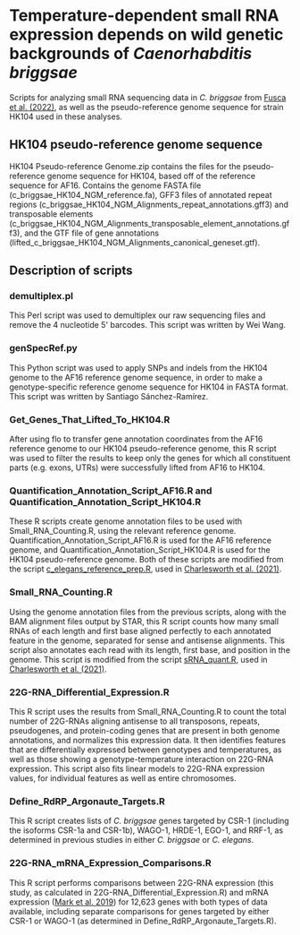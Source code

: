 # Temperature-dependent small RNA expression depends on wild genetic backgrounds of *Caenorhabditis briggsae*

Scripts for analyzing small RNA sequencing data in *C. briggsae* from [Fusca et al. (2022)](https://www.biorxiv.org/content/10.1101/2022.05.23.493161v1), as well as the pseudo-reference genome sequence for strain HK104 used in these analyses. 

## HK104 pseudo-reference genome sequence
HK104 Pseudo-reference Genome.zip contains the files for the pseudo-reference genome sequence for HK104, based off of the reference sequence for AF16. Contains the genome FASTA file (c_briggsae_HK104_NGM_reference.fa), GFF3 files of annotated repeat regions (c_briggsae_HK104_NGM_Alignments_repeat_annotations.gff3) and transposable elements (c_briggsae_HK104_NGM_Alignments_transposable_element_annotations.gff3), and the GTF file of gene annotations (lifted_c_briggsae_HK104_NGM_Alignments_canonical_geneset.gtf).

## Description of scripts
### demultiplex.pl
This Perl script was used to demultiplex our raw sequencing files and remove the 4 nucleotide 5' barcodes. This script was written by Wei Wang.

### genSpecRef.py
This Python script was used to apply SNPs and indels from the HK104 genome to the AF16 reference genome sequence, in order to make a genotype-specific reference genome sequence for HK104 in FASTA format. This script was written by Santiago Sánchez-Ramírez.

### Get_Genes_That_Lifted_To_HK104.R
After using flo to transfer gene annotation coordinates from the AF16 reference genome to our HK104 pseudo-reference genome, this R script was used to filter the results to keep only the genes for which all constituent parts (e.g. exons, UTRs) were successfully lifted from AF16 to HK104. 

### Quantification_Annotation_Script_AF16.R and Quantification_Annotation_Script_HK104.R
These R scripts create genome annotation files to be used with Small_RNA_Counting.R, using the relevant reference genome. Quantification_Annotation_Script_AF16.R is used for the AF16 reference genome, and Quantification_Annotation_Script_HK104.R is used for the HK104 pseudo-reference genome. Both of these scripts are modified from the script [c_elegans_reference_prep.R](https://github.com/ClaycombLab/Charlesworth_2020/blob/master/c_elegans_reference_prep.R), used in [Charlesworth et al. (2021)](https://academic.oup.com/nar/article/49/15/8836/6331683). 

### Small_RNA_Counting.R
Using the genome annotation files from the previous scripts, along with the BAM alignment files output by STAR, this R script counts how many small RNAs of each length and first base aligned perfectly to each annotated feature in the genome, separated for sense and antisense alignments. This script also annotates each read with its length, first base, and position in the genome. This script is modified from the script [sRNA_quant.R](https://github.com/ClaycombLab/Charlesworth_2020/blob/master/sRNA_quant.R), used in [Charlesworth et al. (2021)](https://academic.oup.com/nar/article/49/15/8836/6331683). 

### 22G-RNA_Differential_Expression.R
This R script uses the results from Small_RNA_Counting.R to count the total number of 22G-RNAs aligning antisense to all transposons, repeats, pseudogenes, and protein-coding genes that are present in both genome annotations, and normalizes this expression data. It then identifies features that are differentially expressed between genotypes and temperatures, as well as those showing a genotype-temperature interaction on 22G-RNA expression. This script also fits linear models to 22G-RNA expression values, for individual features as well as entire chromosomes.

### Define_RdRP_Argonaute_Targets.R
This R script creates lists of *C. briggsae* genes targeted by CSR-1 (including the isoforms CSR-1a and CSR-1b), WAGO-1, HRDE-1, EGO-1, and RRF-1, as determined in previous studies in either *C. briggsae* or *C. elegans*. 

### 22G-RNA_mRNA_Expression_Comparisons.R
This R script performs comparisons between 22G-RNA expression (this study, as calculated in 22G-RNA_Differential_Expression.R) and mRNA expression ([Mark et al. 2019](https://onlinelibrary.wiley.com/doi/full/10.1111/mec.15185)) for 12,623 genes with both types of data available, including separate comparisons for genes targeted by either CSR-1 or WAGO-1 (as determined in Define_RdRP_Argonaute_Targets.R). 
